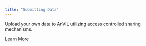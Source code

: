 ```yaml
---
title: "Submitting Data"
---
```


Upload your own data to AnVIL utilizing access controlled sharing mechanisms.

<go-arrow>[Learn More](/data/data-submission)</go-arrow>
